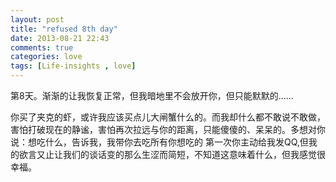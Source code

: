 ```yaml
---
layout: post
title: "refused 8th day"
date: 2013-08-21 22:43
comments: true
categories: love
tags: [Life-insights , love]
---
```

第8天。渐渐的让我恢复正常，但我暗地里不会放开你，但只能默默的……
<!--more-->
你买了夹克的虾，或许我应该买点儿大闸蟹什么的。而我却什么都不敢说不敢做，害怕打破现在的静谧，害怕再次拉远与你的距离，只能傻傻的、呆呆的。多想对你说：想吃什么，告诉我，我带你去吃所有你想吃的
第一次你主动给我发QQ,但我的欲言又止让我们的谈话变的那么生涩而简短，不知道这意味着什么，但我感觉很幸福。